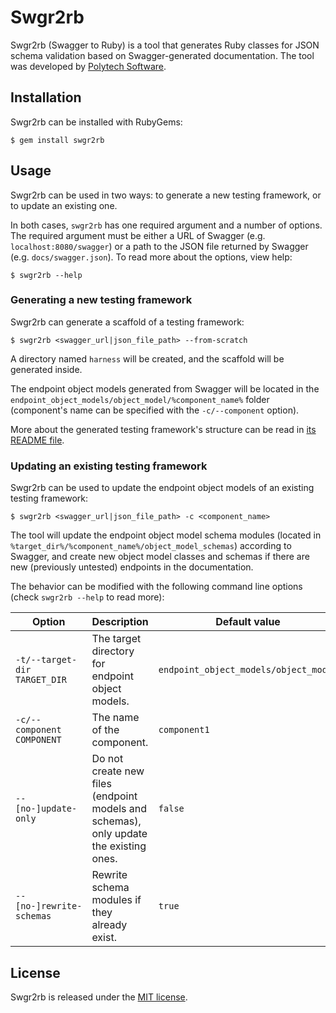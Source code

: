 # Swgr2rb

Swgr2rb (Swagger to Ruby) is a tool that generates Ruby classes for JSON schema validation
based on Swagger-generated documentation.
The tool was developed by [Polytech Software](https://polytech.software/).

## Installation

Swgr2rb can be installed with RubyGems:

```shell script
$ gem install swgr2rb
```

## Usage

Swgr2rb can be used in two ways: to generate a new testing framework, or to update an existing one.

In both cases, `swgr2rb` has one required argument and a number of options.
The required argument must be either a URL of Swagger (e.g. `localhost:8080/swagger`)
or a path to the JSON file returned by Swagger (e.g. `docs/swagger.json`).
To read more about the options, view help:

```shell script
$ swgr2rb --help
```

### Generating a new testing framework

Swgr2rb can generate a scaffold of a testing framework:

```shell script
$ swgr2rb <swagger_url|json_file_path> --from-scratch
```

A directory named `harness` will be created, and the scaffold will be generated inside.

The endpoint object models generated from Swagger will be located in the
`endpoint_object_models/object_model/%component_name%`
folder (component's name can be specified with the `-c/--component` option).

More about the generated testing framework's structure can be read in [its README file](./assets/README.md).

### Updating an existing testing framework

Swgr2rb can be used to update the endpoint object models of an existing testing framework:

```shell script
$ swgr2rb <swagger_url|json_file_path> -c <component_name>
```

The tool will update the endpoint object model schema modules (located in
`%target_dir%/%component_name%/object_model_schemas`) according to Swagger,
and create new object model classes and schemas if there are new (previously untested)
endpoints in the documentation.

The behavior can be modified with the following command line options
(check `swgr2rb --help` to read more):

| Option | Description | Default value |
| ---    | ---         | ---           |
| `-t/--target-dir TARGET_DIR` | The target directory for endpoint object models.        | `endpoint_object_models/object_model` |
| `-c/--component COMPONENT`   | The name of the component.                                                       | `component1` |
| `--[no-]update-only`         | Do not create new files (endpoint models and schemas), only update the existing ones. | `false` |
| `--[no-]rewrite-schemas`     | Rewrite schema modules if they already exist.                                         | `true`  |

## License

Swgr2rb is released under the [MIT license](./LICENSE).
